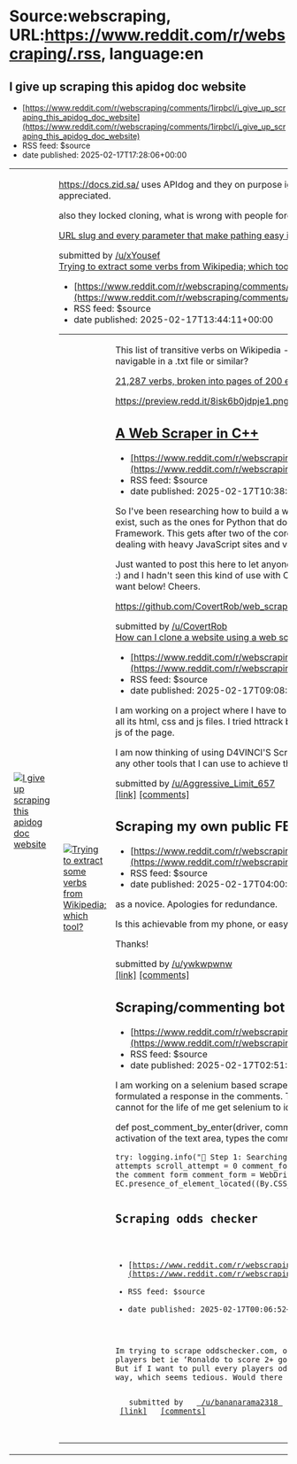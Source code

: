 # Source:webscraping, URL:https://www.reddit.com/r/webscraping/.rss, language:en

## I give up scraping this apidog doc website
 - [https://www.reddit.com/r/webscraping/comments/1irpbcl/i_give_up_scraping_this_apidog_doc_website](https://www.reddit.com/r/webscraping/comments/1irpbcl/i_give_up_scraping_this_apidog_doc_website)
 - RSS feed: $source
 - date published: 2025-02-17T17:28:06+00:00

<table> <tr><td> <a href="https://www.reddit.com/r/webscraping/comments/1irpbcl/i_give_up_scraping_this_apidog_doc_website/"> <img src="https://a.thumbs.redditmedia.com/DCYaM5jl1F3f0JTCkaTv5p8SaVvTGBVk3LfG5moexh8.jpg" alt="I give up scraping this apidog doc website" title="I give up scraping this apidog doc website" /> </a> </td><td> <!-- SC_OFF --><div class="md"><p><a href="https://docs.zid.sa/">https://docs.zid.sa/</a> uses APIdog and they on purpose ignore the pathing so it&#39;s hard to extract, any help would be extremely appreciated.</p> <p>also they locked cloning, what is wrong with people forcing devs to go to the website.</p> <p><a href="https://preview.redd.it/0tksnsvwhqje1.png?width=1551&amp;format=png&amp;auto=webp&amp;s=faf0a831525dd74d30333dbd19de4825f3673d3a">URL slug and every parameter that make pathing easy is missing</a></p> </div><!-- SC_ON --> &#32; submitted by &#32; <a href="https://www.reddit.com/user/xYousef"> /u/xYousef </a> <br/> <span><a href="https://ww

## Trying to extract some verbs from Wikipedia; which tool?
 - [https://www.reddit.com/r/webscraping/comments/1irk4xu/trying_to_extract_some_verbs_from_wikipedia_which](https://www.reddit.com/r/webscraping/comments/1irk4xu/trying_to_extract_some_verbs_from_wikipedia_which)
 - RSS feed: $source
 - date published: 2025-02-17T13:44:11+00:00

<table> <tr><td> <a href="https://www.reddit.com/r/webscraping/comments/1irk4xu/trying_to_extract_some_verbs_from_wikipedia_which/"> <img src="https://b.thumbs.redditmedia.com/xJ8-6E3QlbjXRq9ps35Psf7sL6cUczkrqeRIYOQJ4IE.jpg" alt="Trying to extract some verbs from Wikipedia; which tool?" title="Trying to extract some verbs from Wikipedia; which tool?" /> </a> </td><td> <!-- SC_OFF --><div class="md"><p>This list of transitive verbs on Wikipedia - what tool would you use to get the verbs themselves as a single list, navigable in a .txt file or similar?</p> <p><a href="https://preview.redd.it/an6g5jtbdpje1.png?width=1226&amp;format=png&amp;auto=webp&amp;s=0a208bbe69c96028103e0468395d6b91153ee81a">21,287 verbs, broken into pages of 200 each. </a></p> <p><a href="https://preview.redd.it/8isk6b0jdpje1.png?width=1862&amp;format=png&amp;auto=webp&amp;s=21c791153370815630dd767e8bc877ff826a9059">https://preview.redd.it/8isk6b0jdpje1.png?width=1862&amp;format=png&amp;auto=webp&amp;s=21c79115337

## A Web Scraper in C++
 - [https://www.reddit.com/r/webscraping/comments/1irh1pz/a_web_scraper_in_c](https://www.reddit.com/r/webscraping/comments/1irh1pz/a_web_scraper_in_c)
 - RSS feed: $source
 - date published: 2025-02-17T10:38:50+00:00

<!-- SC_OFF --><div class="md"><p>So I&#39;ve been researching how to build a web scraper in C++ for some time now but due to the lack of libraries that exist, such as the ones for Python that do, I decided to build my own running on top of the Chromium Embedded Framework. This gets after two of the core issues I was having with generic HTML scraper/parsers and CLI tools: dealing with heavy JavaScript sites and various bot detection methods. </p> <p>Just wanted to post this here to let anyone else thinking about it to know that it is possible to get something working :) and I hadn&#39;t seen this kind of use with CEF before. Github below. Lemme know any thoughts / improvements if you want below! Cheers.</p> <p><a href="https://github.com/CovertRob/web_scraper">https://github.com/CovertRob/web_scraper</a></p> </div><!-- SC_ON --> &#32; submitted by &#32; <a href="https://www.reddit.com/user/CovertRob"> /u/CovertRob </a> <br/> <span><a href="https://www.reddit.com/r/webscraping/comment

## How can I clone a website using a web scraper?
 - [https://www.reddit.com/r/webscraping/comments/1irfsyx/how_can_i_clone_a_website_using_a_web_scraper](https://www.reddit.com/r/webscraping/comments/1irfsyx/how_can_i_clone_a_website_using_a_web_scraper)
 - RSS feed: $source
 - date published: 2025-02-17T09:08:47+00:00

<!-- SC_OFF --><div class="md"><p>I am working on a project where I have to make a python program that clones a website upto depth 1 and downloads all its html, css and js files. I tried httrack but when I used it on the CNET.com website it doesn&#39;t return all the css and js of the page. </p> <p>I am now thinking of using D4VINCI&#39;S Scrapling to clone a website upto depth 1? How is it possible? And are there any other tools that I can use to achieve this?</p> </div><!-- SC_ON --> &#32; submitted by &#32; <a href="https://www.reddit.com/user/Aggressive_Limit_657"> /u/Aggressive_Limit_657 </a> <br/> <span><a href="https://www.reddit.com/r/webscraping/comments/1irfsyx/how_can_i_clone_a_website_using_a_web_scraper/">[link]</a></span> &#32; <span><a href="https://www.reddit.com/r/webscraping/comments/1irfsyx/how_can_i_clone_a_website_using_a_web_scraper/">[comments]</a></span>

## Scraping my own public FB posts: gauging the time and effort...
 - [https://www.reddit.com/r/webscraping/comments/1irb2ld/scraping_my_own_public_fb_posts_gauging_the_time](https://www.reddit.com/r/webscraping/comments/1irb2ld/scraping_my_own_public_fb_posts_gauging_the_time)
 - RSS feed: $source
 - date published: 2025-02-17T04:00:21+00:00

<!-- SC_OFF --><div class="md"><p>as a novice. Apologies for redundance. </p> <p>Is this achievable from my phone, or easy with S+BS, I am trying to move them into a publishable format. </p> <p>Thanks! </p> </div><!-- SC_ON --> &#32; submitted by &#32; <a href="https://www.reddit.com/user/ywkwpwnw"> /u/ywkwpwnw </a> <br/> <span><a href="https://www.reddit.com/r/webscraping/comments/1irb2ld/scraping_my_own_public_fb_posts_gauging_the_time/">[link]</a></span> &#32; <span><a href="https://www.reddit.com/r/webscraping/comments/1irb2ld/scraping_my_own_public_fb_posts_gauging_the_time/">[comments]</a></span>

## Scraping/commenting bot
 - [https://www.reddit.com/r/webscraping/comments/1ir9tm8/scrapingcommenting_bot](https://www.reddit.com/r/webscraping/comments/1ir9tm8/scrapingcommenting_bot)
 - RSS feed: $source
 - date published: 2025-02-17T02:51:20+00:00

<!-- SC_OFF --><div class="md"><p>I am working on a selenium based scraper that crawls through posts on next door, articulates them with chatgpt, and formulated a response in the comments. This is in an attempt to automate some responses on my business profile. I cannot for the life of me get selenium to identify the comment box for me to click and start typing into. </p> <p>def post_comment_by_enter(driver, comment_text): &quot;&quot;&quot; Locates the comment form, scrolls if necessary, forces activation of the text area, types the comment naturally, and submits it while avoiding bot detection. &quot;&quot;&quot;</p> <pre><code>try: logging.info(&quot;🔎 Step 1: Searching for the comment form...&quot;) max_scroll_attempts = 5 # Limit scrolling attempts scroll_attempt = 0 comment_form = None while scroll_attempt &lt; max_scroll_attempts: try: # Locate the comment form comment_form = WebDriverWait(driver, 5).until( EC.presence_of_element_located((By.CSS_SELECTOR, &quot;form.comment-bo

## Scraping odds checker
 - [https://www.reddit.com/r/webscraping/comments/1ir6lss/scraping_odds_checker](https://www.reddit.com/r/webscraping/comments/1ir6lss/scraping_odds_checker)
 - RSS feed: $source
 - date published: 2025-02-17T00:06:52+00:00

<!-- SC_OFF --><div class="md"><p>Im trying to scrape oddschecker.com, on specific player lines for certain games. When you click on a players bet ie ‘Ronaldo to score 2+ goals’ it gets an API and shows a couple of bookies odds at the price. But if I want to pull every players odds, I’d have to press the button for the 20+ players and get it that way, which seems tedious. Would there be a faster way to automate this?</p> </div><!-- SC_ON --> &#32; submitted by &#32; <a href="https://www.reddit.com/user/bananarama2318"> /u/bananarama2318 </a> <br/> <span><a href="https://www.reddit.com/r/webscraping/comments/1ir6lss/scraping_odds_checker/">[link]</a></span> &#32; <span><a href="https://www.reddit.com/r/webscraping/comments/1ir6lss/scraping_odds_checker/">[comments]</a></span>

